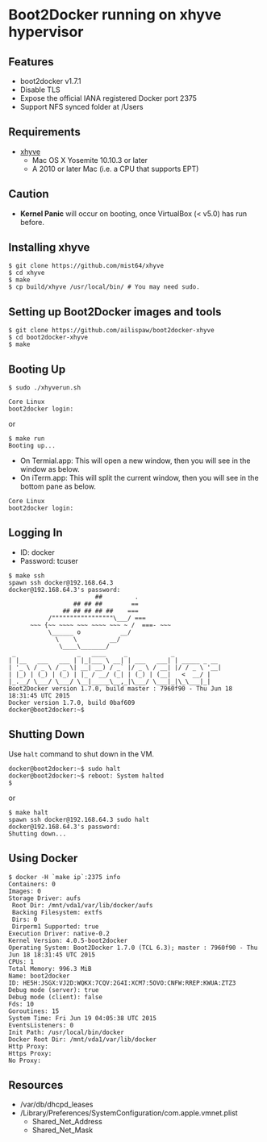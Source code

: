 # Boot2Docker running on xhyve hypervisor

## Features

- boot2docker v1.7.1
- Disable TLS
- Expose the official IANA registered Docker port 2375
- Support NFS synced folder at /Users

## Requirements

- [xhyve](https://github.com/mist64/xhyve)
  - Mac OS X Yosemite 10.10.3 or later
  - A 2010 or later Mac (i.e. a CPU that supports EPT)

## Caution

- **Kernel Panic** will occur on booting, once VirtualBox (< v5.0) has run before.

## Installing xhyve

```
$ git clone https://github.com/mist64/xhyve
$ cd xhyve
$ make
$ cp build/xhyve /usr/local/bin/ # You may need sudo.
```

## Setting up Boot2Docker images and tools

```
$ git clone https://github.com/ailispaw/boot2docker-xhyve
$ cd boot2docker-xhyve
$ make
```

## Booting Up

```
$ sudo ./xhyverun.sh

Core Linux
boot2docker login: 
```

or

```
$ make run
Booting up...
```

- On Termial.app: This will open a new window, then you will see in the window as below.
- On iTerm.app: This will split the current window, then you will see in the bottom pane as below.

```
Core Linux
boot2docker login: 
```

## Logging In

- ID: docker
- Password: tcuser

```
$ make ssh
spawn ssh docker@192.168.64.3
docker@192.168.64.3's password:
                        ##         .
                  ## ## ##        ==
               ## ## ## ## ##    ===
           /"""""""""""""""""\___/ ===
      ~~~ {~~ ~~~~ ~~~ ~~~~ ~~~ ~ /  ===- ~~~
           \______ o           __/
             \    \         __/
              \____\_______/
 _                 _   ____     _            _
| |__   ___   ___ | |_|___ \ __| | ___   ___| | _____ _ __
| '_ \ / _ \ / _ \| __| __) / _` |/ _ \ / __| |/ / _ \ '__|
| |_) | (_) | (_) | |_ / __/ (_| | (_) | (__|   <  __/ |
|_.__/ \___/ \___/ \__|_____\__,_|\___/ \___|_|\_\___|_|
Boot2Docker version 1.7.0, build master : 7960f90 - Thu Jun 18 18:31:45 UTC 2015
Docker version 1.7.0, build 0baf609
docker@boot2docker:~$ 
```

## Shutting Down

Use `halt` command to shut down in the VM.

```
docker@boot2docker:~$ sudo halt
docker@boot2docker:~$ reboot: System halted
$ 
```

or

```
$ make halt
spawn ssh docker@192.168.64.3 sudo halt
docker@192.168.64.3's password:
Shutting down...
```

## Using Docker

```
$ docker -H `make ip`:2375 info
Containers: 0
Images: 0
Storage Driver: aufs
 Root Dir: /mnt/vda1/var/lib/docker/aufs
 Backing Filesystem: extfs
 Dirs: 0
 Dirperm1 Supported: true
Execution Driver: native-0.2
Kernel Version: 4.0.5-boot2docker
Operating System: Boot2Docker 1.7.0 (TCL 6.3); master : 7960f90 - Thu Jun 18 18:31:45 UTC 2015
CPUs: 1
Total Memory: 996.3 MiB
Name: boot2docker
ID: HE5H:JSGX:VJ2D:WQKX:7CQV:2G4I:XCM7:5OVO:CNFW:RREP:KWUA:ZTZ3
Debug mode (server): true
Debug mode (client): false
Fds: 10
Goroutines: 15
System Time: Fri Jun 19 04:05:38 UTC 2015
EventsListeners: 0
Init Path: /usr/local/bin/docker
Docker Root Dir: /mnt/vda1/var/lib/docker
Http Proxy:
Https Proxy:
No Proxy:
```

## Resources

- /var/db/dhcpd_leases
- /Library/Preferences/SystemConfiguration/com.apple.vmnet.plist
  - Shared_Net_Address
  - Shared_Net_Mask
